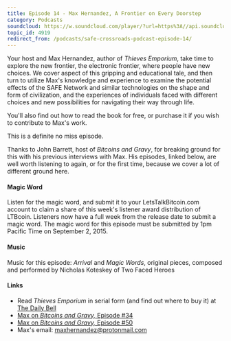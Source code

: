 ```yaml
---
title: Episode 14 - Max Hernandez, A Frontier on Every Doorstep
category: Podcasts
soundcloud: https://w.soundcloud.com/player/?url=https%3A//api.soundcloud.com/tracks/220999577
topic_id: 4919
redirect_from: /podcasts/safe-crossroads-podcast-episode-14/
---
```


Your host and Max Hernandez, author of _Thieves Emporium_, take time to explore the new frontier, the electronic frontier, where people have new choices. We cover aspect of this gripping and educational tale, and then turn to utilize Max's knowledge and experience to examine the potential effects of the SAFE Network and similar technologies on the shape and form of civilization, and the experiences of individuals faced with different choices and new possibilities for navigating their way through life.

You'll also find out how to read the book for free, or purchase it if you wish to contribute to Max's work.

This is a definite no miss episode.

Thanks to John Barrett, host of _Bitcoins and Gravy_, for breaking ground for this with his previous interviews with Max. His episodes, linked below, are well worth listening to again, or for the first time, because we cover a lot of different ground here.

#### Magic Word

Listen for the magic word, and submit it to your LetsTalkBitcoin.com account to claim a share of this week's listener award distribution of LTBcoin. Listeners now have a full week from the release date to submit a magic word. The magic word for this episode must be submitted by 1pm Pacific Time on September 2, 2015.

#### Music

Music for this episode: _Arrival_ and _Magic Words_, original pieces, composed and performed by Nicholas Koteskey of Two Faced Heroes

#### Links

- Read _Thieves Emporium_ in serial form (and find out where to buy it) at [The Daily Bell](http://thedailybell.com)
- [Max on _Bitcoins and Gravy,_ Episode #34](https://letstalkbitcoin.com/blog/post/bitcoins-and-gravy-episode-34-enter-the-thieves-emporium7)
- [Max on _Bitcoins and Gravy,_ Episode #50](https://letstalkbitcoin.com/blog/post/bitcoins-and-gravy-50-max-hernandez-the-badlands-are-the-future7)
- Max's email: maxhernandez@protonmail.com
